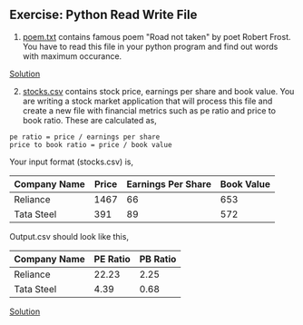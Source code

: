 ## Exercise: Python Read Write File
1. [poem.txt](https://github.com/Ofgeha-Gelana/py/blob/main/Basics/Exercise/13_read_write_files/poem.txt) contains famous poem "Road not taken" by poet Robert Frost. You have to read this file in your python program and find out words with maximum occurance.


[Solution](https://github.com/Ofgeha-Gelana/py/blob/main/Basics/Exercise/13_read_write_files/exercise_1_poem.py)

2. [stocks.csv](https://github.com/Ofgeha-Gelana/py/blob/main/Basics/Exercise/13_read_write_files/stocks.csv) 
contains stock price, earnings per share and book value. You are writing a stock market application that will process this file and create a new file
with financial metrics such as pe ratio and price to book ratio. These are calculated as,
```
pe ratio = price / earnings per share
price to book ratio = price / book value
```


Your input format (stocks.csv) is,

|Company Name|Price|Earnings Per Share|Book Value|
|-------|----------|-------|----------|
|Reliance|1467|66|653|
|Tata Steel|391|89|572|

Output.csv should look like this,

|Company Name|PE Ratio|PB Ratio|
|-------|----------|-------|
|Reliance|22.23|2.25|
|Tata Steel|4.39|0.68|

[Solution](https://github.com/Ofgeha-Gelana/py/blob/main/Basics/Exercise/13_read_write_files/exercise_2_stocks.py)
